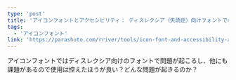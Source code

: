```yaml
---
type: 'post'
title: 'アイコンフォントとアクセシビリティ： ディスレクシア（失読症）向けフォントでの表示問題について'
tags:
  - 'アイコンフォント'
link: 'https://parashuto.com/rriver/tools/icon-font-and-accessibility-and-dyslexia'
---
```

アイコンフォントではディスレクシア向けのフォントで問題が起こるし、他にも課題があるので使用は控えたほうが良い？どんな問題が起きるのか？